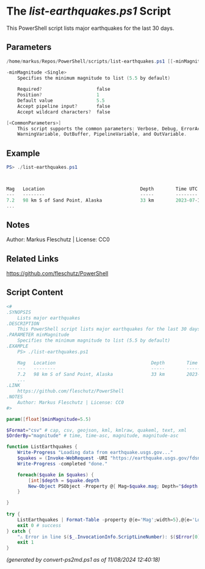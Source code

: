 The *list-earthquakes.ps1* Script
===========================

This PowerShell script lists major earthquakes for the last 30 days.

Parameters
----------
```powershell
/home/markus/Repos/PowerShell/scripts/list-earthquakes.ps1 [[-minMagnitude] <Single>] [<CommonParameters>]

-minMagnitude <Single>
    Specifies the minimum magnitude to list (5.5 by default)
    
    Required?                    false
    Position?                    1
    Default value                5.5
    Accept pipeline input?       false
    Accept wildcard characters?  false

[<CommonParameters>]
    This script supports the common parameters: Verbose, Debug, ErrorAction, ErrorVariable, WarningAction, 
    WarningVariable, OutBuffer, PipelineVariable, and OutVariable.
```

Example
-------
```powershell
PS> ./list-earthquakes.ps1



Mag   Location                                   Depth        Time UTC
---   --------                                   -----        --------
7.2   98 km S of Sand Point, Alaska              33 km        2023-07-16T06:48:22.606Z
...

```

Notes
-----
Author: Markus Fleschutz | License: CC0

Related Links
-------------
https://github.com/fleschutz/PowerShell

Script Content
--------------
```powershell
<#
.SYNOPSIS
	Lists major earthquakes
.DESCRIPTION
	This PowerShell script lists major earthquakes for the last 30 days.
.PARAMETER minMagnitude
	Specifies the minimum magnitude to list (5.5 by default)
.EXAMPLE
	PS> ./list-earthquakes.ps1

	Mag   Location                                   Depth        Time UTC
	---   --------                                   -----        --------
	7.2   98 km S of Sand Point, Alaska              33 km        2023-07-16T06:48:22.606Z
	...
.LINK
	https://github.com/fleschutz/PowerShell
.NOTES
	Author: Markus Fleschutz | License: CC0
#>

param([float]$minMagnitude=5.5)

$Format="csv" # cap, csv, geojson, kml, kmlraw, quakeml, text, xml
$OrderBy="magnitude" # time, time-asc, magnitude, magnitude-asc

function ListEarthquakes { 
	Write-Progress "Loading data from earthquake.usgs.gov..."
	$quakes = (Invoke-WebRequest -URI "https://earthquake.usgs.gov/fdsnws/event/1/query?format=$Format&minmagnitude=$minMagnitude&orderby=$OrderBy" -userAgent "curl" -useBasicParsing).Content | ConvertFrom-CSV
	Write-Progress -completed "done."

	foreach($quake in $quakes) {
		[int]$depth = $quake.depth
		New-Object PSObject -Property @{ Mag=$quake.mag; Depth="$depth km"; Location=$quake.place; 'Time UTC'=$quake.time }
	}

}
 
try {
	ListEarthquakes | Format-Table -property @{e='Mag';width=5},@{e='Location';width=42},@{e='Depth';width=12},'Time UTC' 
	exit 0 # success
} catch {
	"⚠️ Error in line $($_.InvocationInfo.ScriptLineNumber): $($Error[0])"
	exit 1
}
```

*(generated by convert-ps2md.ps1 as of 11/08/2024 12:40:18)*
